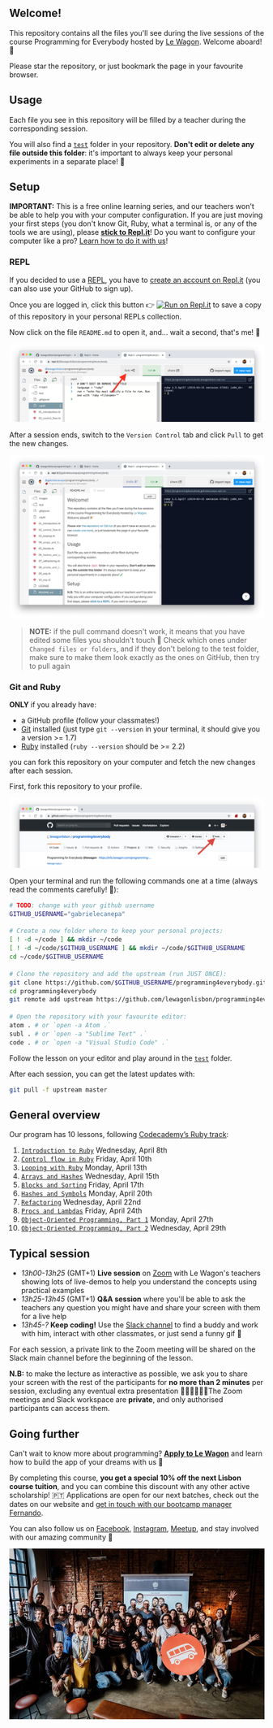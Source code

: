 ## Welcome!

This repository contains all the files you'll see during the live sessions of the course Programming for Everybody hosted by [Le Wagon](https://www.lewagon.com). Welcome aboard! 🎉

Please star the repository, or just bookmark the page in your favourite browser.

## Usage

Each file you see in this repository will be filled by a teacher during the corresponding session.

You will also find a [`test`](./test) folder in your repository. **Don't edit or delete any file outside this folder**: it's important to always keep your personal experiments in a separate place! 🧪

## Setup

**IMPORTANT:** This is a free online learning series, and our teachers won't be able to help you with your computer configuration. If you are just moving your first steps (you don't know Git, Ruby, what a terminal is, or any of the tools we are using), please **[stick to Repl.it](#repl)**! Do you want to configure your computer like a pro? [Learn how to do it with us](#going-further)!

### REPL

If you decided to use a [REPL](https://en.wikipedia.org/wiki/Read%E2%80%93eval%E2%80%93print_loop), you have to [create an account on Repl.it](https://repl.it/signup) (you can also use your GitHub to sign up).

Once you are logged in, click this button 👉 [![Run on Repl.it](https://repl.it/badge/github/lewagonlisbon/programming4everybody)](https://repl.it/@lewagonlisbon/programming4everybody) to save a copy of this repository in your personal REPLs collection.

Now click on the file `README.md` to open it, and... wait a second, that's me! 🤖

![](https://github.com/lewagonlisbon/programming4everybody/raw/master/images/repl1.png)

After a session ends, switch to the `Version Control` tab and click `Pull` to get the new changes.

![](https://github.com/lewagonlisbon/programming4everybody/raw/master/images/repl2.png)

> **NOTE:** if the pull command doesn't work, it means that you have edited some files you shouldn't touch 🛑 Check which ones under `Changed files or folders`, and if they don't belong to the test folder, make sure to make them look exactly as the ones on GitHub, then try to pull again

### Git and Ruby

**ONLY** if you already have:

- a GitHub profile (follow your classmates!)
- [Git](https://git-scm.com/book/en/v2/Getting-Started-Installing-Git) installed (just type `git --version` in your terminal, it should give you a version >= 1.7)
- [Ruby](https://www.ruby-lang.org/en/documentation/installation) installed (`ruby --version` should be >= 2.2)

you can fork this repository on your computer and fetch the new changes after each session.

First, fork this repository to your profile.

![](https://github.com/lewagonlisbon/programming4everybody/raw/master/images/fork.png)

Open your terminal and run the following commands one at a time (always read the comments carefully! 👀):

```sh
# TODO: change with your github username
GITHUB_USERNAME="gabrielecanepa"

# Create a new folder where to keep your personal projects:
[ ! -d ~/code ] && mkdir ~/code
[ ! -d ~/code/$GITHUB_USERNAME ] && mkdir ~/code/$GITHUB_USERNAME
cd ~/code/$GITHUB_USERNAME

# Clone the repository and add the upstream (run JUST ONCE):
git clone https://github.com/$GITHUB_USERNAME/programming4everybody.git
cd programming4everybody
git remote add upstream https://github.com/lewagonlisbon/programming4everybody.git

# Open the repository with your favourite editor:
atom . # or `open -a Atom .`
subl . # or `open -a "Sublime Text" .`
code . # or `open -a "Visual Studio Code" .`
```

<!-- TODO: add teletype link -->

Follow the lesson on your editor and play around in the [`test`](./test) folder.

After each session, you can get the latest updates with:

```sh
git pull -f upstream master
```

## General overview

Our program has 10 lessons, following [Codecademy’s Ruby track](https://www.codecademy.com/learn/learn-ruby):

1. [`Introduction to Ruby`](./01_introduction.rb) Wednesday, April 8th
2. [`Control flow in Ruby`](./02_control_flow.rb) Friday, April 10th
3. [`Looping with Ruby`](./03_looping.rb) Monday, April 13th
4. [`Arrays and Hashes`](./04_arrays_and_hases.rb) Wednesday, April 15th
5. [`Blocks and Sorting`](./05_blocks.rb) Friday, April 17th
6. [`Hashes and Symbols`](./06_hashes_and_symbols.rb) Monday, April 20th
7. [`Refactoring`](./07_refractoring.rb) Wednesday, April 22nd
8. [`Procs and Lambdas`](./08_procks_and_lambdas.rb) Friday, April 24th
9. [`Object-Oriented Programming, Part 1`](./09_oop.rb) Monday, April 27th
10. [`Object-Oriented Programming, Part 2`](./10_oop.rb) Wednesday, April 29th

## Typical session

- _13h00-13h25_ (GMT+1) **Live session** on [Zoom](https://zoom.us/signup) with Le Wagon's teachers showing lots of live-demos to help you understand the concepts using practical examples
- _13h25-13h45_ (GMT+1) **Q&A session** where you'll be able to ask the teachers any question you might have and share your screen with them for a live help
- _13h45-?_ **Keep coding!** Use the [Slack channel](https://programming4everybody.slack.com) to find a buddy and work with him, interact with other classmates, or just send a funny gif 🙈

For each session, a private link to the Zoom meeting will be shared on the Slack main channel before the beginning of the lesson.

**N.B:** to make the lecture as interactive as possible, we ask you to share your screen with the rest of the participants for **no more than 2 minutes** per session, excluding any eventual extra presentation 🙋🏼‍♀️🙋🏽‍♂️The Zoom meetings and Slack workspace are **private**, and only authorised participants can access them.

## Going further

Can't wait to know more about programming? **[Apply to Le Wagon](http://www.lewagon.com/lisbon/apply)** and learn how to build the app of your dreams with us 🚀

By completing this course, **you get a special 10% off the next Lisbon course tuition**, and you can combine this discount with any other active scholarship! 🇵🇹 Applications are open for our next batches, check out the dates on our website and [get in touch with our bootcamp manager Fernando](https://app.slack.com/client/T0110B1KQP3/user_profile/U011PACG01W).

You can also follow us on [Facebook](https://www.facebook.com/lewagonlisbon), [Instagram](https://www.instagram.com/lewagonlisbon), [Meetup](https://www.meetup.com/Le-Wagon-Lisbon-Coding-Station), and stay involved with our amazing community 🤩

![](https://github.com/lewagonlisbon/programming4everybody/raw/master/images/lisbon.jpg)
